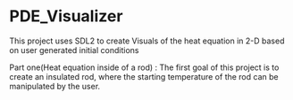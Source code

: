 # PDE_Visualizer
This project uses SDL2 to create Visuals of the heat equation in 2-D based on user generated initial conditions

Part one(Heat equation inside of a rod) :
The first goal of this project is to create an insulated rod, where the starting temperature of the rod can be manipulated by the user. 
